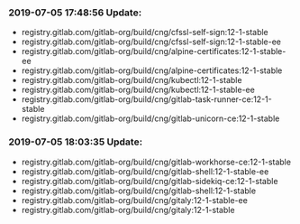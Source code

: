 ### 2019-07-05 17:48:56 Update:

- registry.gitlab.com/gitlab-org/build/cng/cfssl-self-sign:12-1-stable
- registry.gitlab.com/gitlab-org/build/cng/cfssl-self-sign:12-1-stable-ee
- registry.gitlab.com/gitlab-org/build/cng/alpine-certificates:12-1-stable-ee
- registry.gitlab.com/gitlab-org/build/cng/alpine-certificates:12-1-stable
- registry.gitlab.com/gitlab-org/build/cng/kubectl:12-1-stable
- registry.gitlab.com/gitlab-org/build/cng/kubectl:12-1-stable-ee
- registry.gitlab.com/gitlab-org/build/cng/gitlab-task-runner-ce:12-1-stable
- registry.gitlab.com/gitlab-org/build/cng/gitlab-unicorn-ce:12-1-stable
### 2019-07-05 18:03:35 Update:

- registry.gitlab.com/gitlab-org/build/cng/gitlab-workhorse-ce:12-1-stable
- registry.gitlab.com/gitlab-org/build/cng/gitlab-shell:12-1-stable-ee
- registry.gitlab.com/gitlab-org/build/cng/gitlab-sidekiq-ce:12-1-stable
- registry.gitlab.com/gitlab-org/build/cng/gitlab-shell:12-1-stable
- registry.gitlab.com/gitlab-org/build/cng/gitaly:12-1-stable-ee
- registry.gitlab.com/gitlab-org/build/cng/gitaly:12-1-stable

